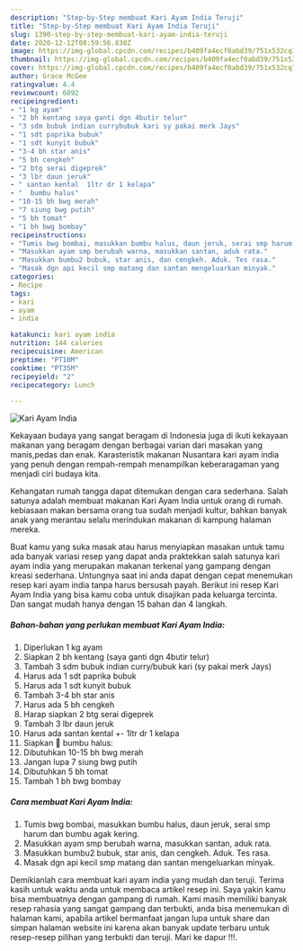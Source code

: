 ```yaml
---
description: "Step-by-Step membuat Kari Ayam India Teruji"
title: "Step-by-Step membuat Kari Ayam India Teruji"
slug: 1390-step-by-step-membuat-kari-ayam-india-teruji
date: 2020-12-12T08:59:56.830Z
image: https://img-global.cpcdn.com/recipes/b409fa4ecf0abd39/751x532cq70/kari-ayam-india-foto-resep-utama.jpg
thumbnail: https://img-global.cpcdn.com/recipes/b409fa4ecf0abd39/751x532cq70/kari-ayam-india-foto-resep-utama.jpg
cover: https://img-global.cpcdn.com/recipes/b409fa4ecf0abd39/751x532cq70/kari-ayam-india-foto-resep-utama.jpg
author: Grace McGee
ratingvalue: 4.4
reviewcount: 6092
recipeingredient:
- "1 kg ayam"
- "2 bh kentang saya ganti dgn 4butir telur"
- "3 sdm bubuk indian currybubuk kari sy pakai merk Jays"
- "1 sdt paprika bubuk"
- "1 sdt kunyit bubuk"
- "3-4 bh star anis"
- "5 bh cengkeh"
- "2 btg serai digeprek"
- "3 lbr daun jeruk"
- " santan kental  1ltr dr 1 kelapa"
- "  bumbu halus"
- "10-15 bh bwg merah"
- "7 siung bwg putih"
- "5 bh tomat"
- "1 bh bwg bombay"
recipeinstructions:
- "Tumis bwg bombai, masukkan bumbu halus, daun jeruk, serai smp harum dan bumbu agak kering."
- "Masukkan ayam smp berubah warna, masukkan santan, aduk rata."
- "Masukkan bumbu2 bubuk, star anis, dan cengkeh. Aduk. Tes rasa."
- "Masak dgn api kecil smp matang dan santan mengeluarkan minyak."
categories:
- Recipe
tags:
- kari
- ayam
- india

katakunci: kari ayam india 
nutrition: 144 calories
recipecuisine: American
preptime: "PT10M"
cooktime: "PT35M"
recipeyield: "2"
recipecategory: Lunch

---
```



![Kari Ayam India](https://img-global.cpcdn.com/recipes/b409fa4ecf0abd39/751x532cq70/kari-ayam-india-foto-resep-utama.jpg)

Kekayaan budaya yang sangat beragam di Indonesia juga di ikuti kekayaan makanan yang beragam dengan berbagai varian dari masakan yang manis,pedas dan enak. Karasteristik makanan Nusantara kari ayam india yang penuh dengan rempah-rempah menampilkan keberaragaman yang menjadi ciri budaya kita.




Kehangatan rumah tangga dapat ditemukan dengan cara sederhana. Salah satunya adalah membuat makanan Kari Ayam India untuk orang di rumah. kebiasaan makan bersama orang tua sudah menjadi kultur, bahkan banyak anak yang merantau selalu merindukan makanan di kampung halaman mereka.

Buat kamu yang suka masak atau harus menyiapkan masakan untuk tamu ada banyak variasi resep yang dapat anda praktekkan salah satunya kari ayam india yang merupakan makanan terkenal yang gampang dengan kreasi sederhana. Untungnya saat ini anda dapat dengan cepat menemukan resep kari ayam india tanpa harus bersusah payah.
Berikut ini resep Kari Ayam India yang bisa kamu coba untuk disajikan pada keluarga tercinta. Dan sangat mudah hanya dengan 15 bahan dan 4 langkah.


<!--inarticleads1-->

##### Bahan-bahan yang perlukan membuat Kari Ayam India:

1. Diperlukan 1 kg ayam
1. Siapkan 2 bh kentang (saya ganti dgn 4butir telur)
1. Tambah 3 sdm bubuk indian curry/bubuk kari (sy pakai merk Jays)
1. Harus ada 1 sdt paprika bubuk
1. Harus ada 1 sdt kunyit bubuk
1. Tambah 3-4 bh star anis
1. Harus ada 5 bh cengkeh
1. Harap siapkan 2 btg serai digeprek
1. Tambah 3 lbr daun jeruk
1. Harus ada  santan kental +- 1ltr dr 1 kelapa
1. Siapkan  🔪 bumbu halus:
1. Dibutuhkan 10-15 bh bwg merah
1. Jangan lupa 7 siung bwg putih
1. Dibutuhkan 5 bh tomat
1. Tambah 1 bh bwg bombay




<!--inarticleads2-->

##### Cara membuat  Kari Ayam India:

1. Tumis bwg bombai, masukkan bumbu halus, daun jeruk, serai smp harum dan bumbu agak kering.
1. Masukkan ayam smp berubah warna, masukkan santan, aduk rata.
1. Masukkan bumbu2 bubuk, star anis, dan cengkeh. Aduk. Tes rasa.
1. Masak dgn api kecil smp matang dan santan mengeluarkan minyak.




Demikianlah cara membuat kari ayam india yang mudah dan teruji. Terima kasih untuk waktu anda untuk membaca artikel resep ini. Saya yakin kamu bisa membuatnya dengan gampang di rumah. Kami masih memiliki banyak resep rahasia yang sangat gampang dan terbukti, anda bisa menemukan di halaman kami, apabila artikel bermanfaat jangan lupa untuk share dan simpan halaman website ini karena akan banyak update terbaru untuk resep-resep pilihan yang terbukti dan teruji. Mari ke dapur !!!. 
